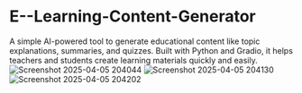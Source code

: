 # E--Learning-Content-Generator
A simple AI-powered tool to generate educational content like topic explanations, summaries, and quizzes. Built with Python and Gradio, it helps teachers and students create learning materials quickly and easily.
![Screenshot 2025-04-05 204044](https://github.com/user-attachments/assets/29f85552-6dde-495a-af21-28f6698e9624)
![Screenshot 2025-04-05 204130](https://github.com/user-attachments/assets/c25f638d-b295-4c2d-a1a3-23d8f79f4980)
![Screenshot 2025-04-05 204202](https://github.com/user-attachments/assets/315aa0f7-f913-4b33-b064-cb9be0a1842a)
